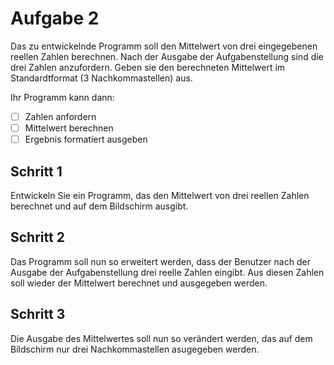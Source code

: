 # Aufgabe 2

Das zu entwickelnde Programm soll den Mittelwert von drei eingegebenen reellen Zahlen berechnen.
Nach der Ausgabe der Aufgabenstellung sind die drei Zahlen anzufordern.
Geben sie den berechneten Mittelwert im Standardtformat (3 Nachkommastellen) aus.

Ihr Programm kann dann: 
- [ ] Zahlen anfordern
- [ ] Mittelwert berechnen
- [ ] Ergebnis formatiert ausgeben

## Schritt 1

Entwickeln Sie ein Programm, das den Mittelwert von drei reellen Zahlen berechnet und auf dem Bildschirm ausgibt.

## Schritt 2

Das Programm soll nun so erweitert werden, dass der Benutzer nach der Ausgabe der Aufgabenstellung drei reelle Zahlen eingibt.
Aus diesen Zahlen soll wieder der Mittelwert berechnet und ausgegeben werden.


## Schritt 3

Die Ausgabe des Mittelwertes soll nun so verändert werden, das auf dem Bildschirm nur drei Nachkommastellen asugegeben werden.

